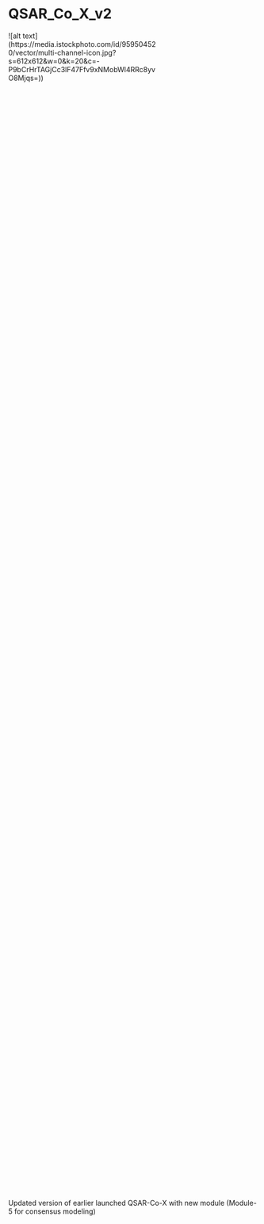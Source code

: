 # QSAR_Co_X_v2
<div style="width: 60%; height: 60%">
![alt text](https://media.istockphoto.com/id/959504520/vector/multi-channel-icon.jpg?s=612x612&w=0&k=20&c=-P9bCrHrTAGjCc3lF47Ffv9xNMobWl4RRc8yvO8Mjqs=))
</div>

Updated version of earlier launched QSAR-Co-X with new module (Module-5 for consensus modeling)
